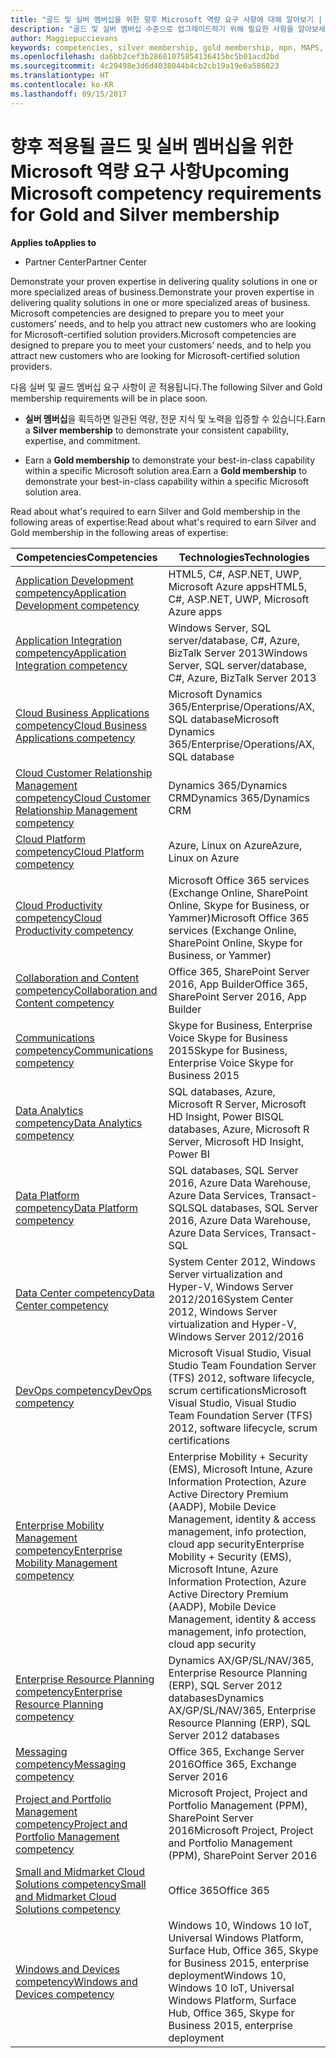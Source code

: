 ```yaml
---
title: "골드 및 실버 멤버십을 위한 향후 Microsoft 역량 요구 사항에 대해 알아보기 | 파트너 센터"
description: "골드 및 실버 멤버십 수준으로 업그레이드하기 위해 필요한 사항을 알아보세요."
author: Maggiepuccievans
keywords: competencies, silver membership, gold membership, mpn, MAPS, proficiency, Microsoft Partner Network, network membership
ms.openlocfilehash: da6bb2cef3b28681075854136415bc5b01acd2bd
ms.sourcegitcommit: 4c29498e3d6d4038044b4cb2cb19a19e6a586823
ms.translationtype: HT
ms.contentlocale: ko-KR
ms.lasthandoff: 09/15/2017
---
```

# <a name="upcoming-microsoft-competency-requirements-for-gold-and-silver-membership"></a><span data-ttu-id="b747c-104">향후 적용될 골드 및 실버 멤버십을 위한 Microsoft 역량 요구 사항</span><span class="sxs-lookup"><span data-stu-id="b747c-104">Upcoming Microsoft competency requirements for Gold and Silver membership</span></span>

**<span data-ttu-id="b747c-105">Applies to</span><span class="sxs-lookup"><span data-stu-id="b747c-105">Applies to</span></span>**

-  <span data-ttu-id="b747c-106">Partner Center</span><span class="sxs-lookup"><span data-stu-id="b747c-106">Partner Center</span></span>

<span data-ttu-id="b747c-107">Demonstrate your proven expertise in delivering quality solutions in one or more specialized areas of business.</span><span class="sxs-lookup"><span data-stu-id="b747c-107">Demonstrate your proven expertise in delivering quality solutions in one or more specialized areas of business.</span></span> <span data-ttu-id="b747c-108">Microsoft competencies are designed to prepare you to meet your customers’ needs, and to help you attract new customers who are looking for Microsoft-certified solution providers.</span><span class="sxs-lookup"><span data-stu-id="b747c-108">Microsoft competencies are designed to prepare you to meet your customers’ needs, and to help you attract new customers who are looking for Microsoft-certified solution providers.</span></span>

<span data-ttu-id="b747c-109">다음 실버 및 골드 멤버십 요구 사항이 곧 적용됩니다.</span><span class="sxs-lookup"><span data-stu-id="b747c-109">The following Silver and Gold membership requirements will be in place soon.</span></span> 

- <span data-ttu-id="b747c-110">**실버 멤버십**을 획득하면 일관된 역량, 전문 지식 및 노력을 입증할 수 있습니다.</span><span class="sxs-lookup"><span data-stu-id="b747c-110">Earn a **Silver membership** to demonstrate your consistent capability, expertise, and commitment.</span></span>

- <span data-ttu-id="b747c-111">Earn a **Gold membership** to demonstrate your best-in-class capability within a specific Microsoft solution area.</span><span class="sxs-lookup"><span data-stu-id="b747c-111">Earn a **Gold membership** to demonstrate your best-in-class capability within a specific Microsoft solution area.</span></span>

<span data-ttu-id="b747c-112">Read about what's required to earn Silver and Gold membership in the following areas of expertise:</span><span class="sxs-lookup"><span data-stu-id="b747c-112">Read about what's required to earn Silver and Gold membership in the following areas of expertise:</span></span>


| <span data-ttu-id="b747c-113">Competencies</span><span class="sxs-lookup"><span data-stu-id="b747c-113">Competencies</span></span>  | <span data-ttu-id="b747c-114">Technologies</span><span class="sxs-lookup"><span data-stu-id="b747c-114">Technologies</span></span> |
|   ------------------   |   -------   |
| [<span data-ttu-id="b747c-115">Application Development competency</span><span class="sxs-lookup"><span data-stu-id="b747c-115">Application Development competency</span></span>](competency-application-development.md) | <span data-ttu-id="b747c-116">HTML5, C#, ASP.NET, UWP, Microsoft Azure apps</span><span class="sxs-lookup"><span data-stu-id="b747c-116">HTML5, C#, ASP.NET, UWP, Microsoft Azure apps</span></span> |
| [<span data-ttu-id="b747c-117">Application Integration competency</span><span class="sxs-lookup"><span data-stu-id="b747c-117">Application Integration competency</span></span>](competency-application-integration.md) | <span data-ttu-id="b747c-118">Windows Server, SQL server/database, C#, Azure, BizTalk Server 2013</span><span class="sxs-lookup"><span data-stu-id="b747c-118">Windows Server, SQL server/database, C#, Azure, BizTalk Server 2013</span></span>|
| [<span data-ttu-id="b747c-119">Cloud Business Applications competency</span><span class="sxs-lookup"><span data-stu-id="b747c-119">Cloud Business Applications competency</span></span>](competency-cloud-business-applications.md)| <span data-ttu-id="b747c-120">Microsoft Dynamics 365/Enterprise/Operations/AX, SQL database</span><span class="sxs-lookup"><span data-stu-id="b747c-120">Microsoft Dynamics 365/Enterprise/Operations/AX, SQL database</span></span> |
| [<span data-ttu-id="b747c-121">Cloud Customer Relationship Management competency</span><span class="sxs-lookup"><span data-stu-id="b747c-121">Cloud Customer Relationship Management competency</span></span>](competency-cloud-customer-relationship-management.md)| <span data-ttu-id="b747c-122">Dynamics 365/Dynamics CRM</span><span class="sxs-lookup"><span data-stu-id="b747c-122">Dynamics 365/Dynamics CRM</span></span> |
| [<span data-ttu-id="b747c-123">Cloud Platform competency</span><span class="sxs-lookup"><span data-stu-id="b747c-123">Cloud Platform competency</span></span>](competency-cloud-platform.md)| <span data-ttu-id="b747c-124">Azure, Linux on Azure</span><span class="sxs-lookup"><span data-stu-id="b747c-124">Azure, Linux on Azure</span></span> |
| [<span data-ttu-id="b747c-125">Cloud Productivity competency</span><span class="sxs-lookup"><span data-stu-id="b747c-125">Cloud Productivity competency</span></span>](competency-cloud-productivity.md)| <span data-ttu-id="b747c-126">Microsoft Office 365 services (Exchange Online, SharePoint Online, Skype for Business, or Yammer)</span><span class="sxs-lookup"><span data-stu-id="b747c-126">Microsoft Office 365 services (Exchange Online, SharePoint Online, Skype for Business, or Yammer)</span></span>|
| [<span data-ttu-id="b747c-127">Collaboration and Content competency</span><span class="sxs-lookup"><span data-stu-id="b747c-127">Collaboration and Content competency</span></span>](competency-collaboration-and-content.md)| <span data-ttu-id="b747c-128">Office 365, SharePoint Server 2016, App Builder</span><span class="sxs-lookup"><span data-stu-id="b747c-128">Office 365, SharePoint Server 2016, App Builder</span></span> |
| [<span data-ttu-id="b747c-129">Communications competency</span><span class="sxs-lookup"><span data-stu-id="b747c-129">Communications competency</span></span>](competency-communications.md)| <span data-ttu-id="b747c-130">Skype for Business, Enterprise Voice Skype for Business 2015</span><span class="sxs-lookup"><span data-stu-id="b747c-130">Skype for Business, Enterprise Voice Skype for Business 2015</span></span> |
| [<span data-ttu-id="b747c-131">Data Analytics competency</span><span class="sxs-lookup"><span data-stu-id="b747c-131">Data Analytics competency</span></span>](competency-data-analytics.md)| <span data-ttu-id="b747c-132">SQL databases, Azure, Microsoft R Server, Microsoft HD Insight, Power BI</span><span class="sxs-lookup"><span data-stu-id="b747c-132">SQL databases, Azure, Microsoft R Server, Microsoft HD Insight, Power BI</span></span> |
| [<span data-ttu-id="b747c-133">Data Platform competency</span><span class="sxs-lookup"><span data-stu-id="b747c-133">Data Platform competency</span></span>](competency-data-platform.md)| <span data-ttu-id="b747c-134">SQL databases, SQL Server 2016, Azure Data Warehouse, Azure Data Services, Transact-SQL</span><span class="sxs-lookup"><span data-stu-id="b747c-134">SQL databases, SQL Server 2016, Azure Data Warehouse, Azure Data Services, Transact-SQL</span></span> |
| [<span data-ttu-id="b747c-135">Data Center competency</span><span class="sxs-lookup"><span data-stu-id="b747c-135">Data Center competency</span></span>](competency-datacenter.md)| <span data-ttu-id="b747c-136">System Center 2012, Windows Server virtualization and Hyper-V, Windows Server 2012/2016</span><span class="sxs-lookup"><span data-stu-id="b747c-136">System Center 2012, Windows Server virtualization and Hyper-V, Windows Server 2012/2016</span></span> |
| [<span data-ttu-id="b747c-137">DevOps competency</span><span class="sxs-lookup"><span data-stu-id="b747c-137">DevOps competency</span></span>](competency-devops.md)| <span data-ttu-id="b747c-138">Microsoft Visual Studio, Visual Studio Team Foundation Server (TFS) 2012, software lifecycle, scrum certifications</span><span class="sxs-lookup"><span data-stu-id="b747c-138">Microsoft Visual Studio, Visual Studio Team Foundation Server (TFS) 2012, software lifecycle, scrum certifications</span></span> |
| [<span data-ttu-id="b747c-139">Enterprise Mobility Management competency</span><span class="sxs-lookup"><span data-stu-id="b747c-139">Enterprise Mobility Management competency</span></span>](competency-enterprise-mobility-management.md)| <span data-ttu-id="b747c-140">Enterprise Mobility + Security (EMS), Microsoft Intune, Azure Information Protection, Azure Active Directory Premium (AADP), Mobile Device Management, identity & access management, info protection, cloud app security</span><span class="sxs-lookup"><span data-stu-id="b747c-140">Enterprise Mobility + Security (EMS), Microsoft Intune, Azure Information Protection, Azure Active Directory Premium (AADP), Mobile Device Management, identity & access management, info protection, cloud app security</span></span> |
| [<span data-ttu-id="b747c-141">Enterprise Resource Planning competency</span><span class="sxs-lookup"><span data-stu-id="b747c-141">Enterprise Resource Planning competency</span></span>](competency-enterprise-resource-planning.md)| <span data-ttu-id="b747c-142">Dynamics AX/GP/SL/NAV/365, Enterprise Resource Planning (ERP), SQL Server 2012 databases</span><span class="sxs-lookup"><span data-stu-id="b747c-142">Dynamics AX/GP/SL/NAV/365, Enterprise Resource Planning (ERP), SQL Server 2012 databases</span></span>  |
| [<span data-ttu-id="b747c-143">Messaging competency</span><span class="sxs-lookup"><span data-stu-id="b747c-143">Messaging competency</span></span>](competency-messaging.md)| <span data-ttu-id="b747c-144">Office 365, Exchange Server 2016</span><span class="sxs-lookup"><span data-stu-id="b747c-144">Office 365, Exchange Server 2016</span></span> |
| [<span data-ttu-id="b747c-145">Project and Portfolio Management competency</span><span class="sxs-lookup"><span data-stu-id="b747c-145">Project and Portfolio Management competency</span></span>](competency-project-and-portfolio-management.md)| <span data-ttu-id="b747c-146">Microsoft Project, Project and Portfolio Management (PPM), SharePoint Server 2016</span><span class="sxs-lookup"><span data-stu-id="b747c-146">Microsoft Project, Project and Portfolio Management (PPM), SharePoint Server 2016</span></span>|
| [<span data-ttu-id="b747c-147">Small and Midmarket Cloud Solutions competency</span><span class="sxs-lookup"><span data-stu-id="b747c-147">Small and Midmarket Cloud Solutions competency</span></span>](competency-small-and-midmarket-cloud-solutions.md)| <span data-ttu-id="b747c-148">Office 365</span><span class="sxs-lookup"><span data-stu-id="b747c-148">Office 365</span></span> |
| [<span data-ttu-id="b747c-149">Windows and Devices competency</span><span class="sxs-lookup"><span data-stu-id="b747c-149">Windows and Devices competency</span></span>](competency-windows-and-devices.md)| <span data-ttu-id="b747c-150">Windows 10, Windows 10 IoT, Universal Windows Platform, Surface Hub, Office 365, Skype for Business 2015, enterprise deployment</span><span class="sxs-lookup"><span data-stu-id="b747c-150">Windows 10, Windows 10 IoT, Universal Windows Platform, Surface Hub, Office 365, Skype for Business 2015, enterprise deployment</span></span> |